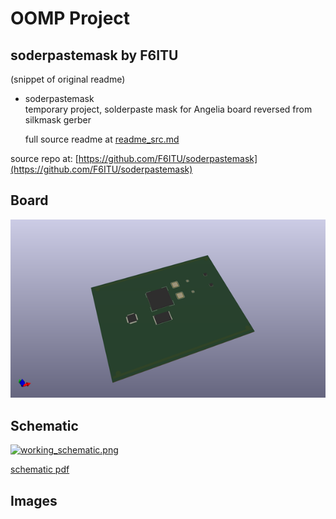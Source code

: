 # OOMP Project  
## soderpastemask  by F6ITU  
  
(snippet of original readme)  
  
- soderpastemask  
temporary project, solderpaste mask for Angelia board reversed from silkmask gerber  
  
  full source readme at [readme_src.md](readme_src.md)  
  
source repo at: [https://github.com/F6ITU/soderpastemask](https://github.com/F6ITU/soderpastemask)  
## Board  
  
[![working_3d.png](working_3d_600.png)](working_3d.png)  
## Schematic  
  
[![working_schematic.png](working_schematic_600.png)](working_schematic.png)  
  
[schematic pdf](working_schematic.pdf)  
## Images  
